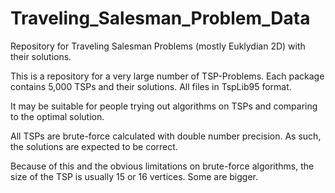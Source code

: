 # Traveling_Salesman_Problem_Data
Repository for Traveling Salesman Problems (mostly Euklydian 2D) with their solutions.

This is a repository for a very large number of TSP-Problems. Each package contains 5,000 TSPs and their solutions.
All files in TspLib95 format.

It may be suitable for people trying out algorithms on TSPs and comparing to the optimal solution.

All TSPs are brute-force calculated with double number precision. As such, the solutions are expected to be correct.

Because of this and the obvious limitations on brute-force algorithms, the size of the TSP is usually 15 or 16 vertices. Some are bigger.
